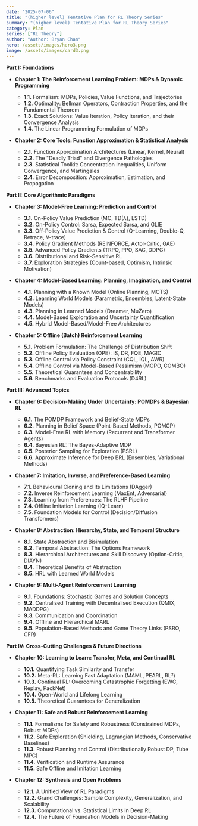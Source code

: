 ```yaml
---
date: "2025-07-06"
title: "(higher level) Tentative Plan for RL Theory Series"
summary: "(higher level) Tentative Plan for RL Theory Series"
category: Plan
series: ["RL Theory"]
author: "Author: Bryan Chan"
hero: /assets/images/hero3.png
image: /assets/images/card3.png
---
```


**Part I: Foundations**

* **Chapter 1: The Reinforcement Learning Problem: MDPs & Dynamic Programming**
    * **1.1.** Formalism: MDPs, Policies, Value Functions, and Trajectories
    * **1.2.** Optimality: Bellman Operators, Contraction Properties, and the Fundamental Theorem
    * **1.3.** Exact Solutions: Value Iteration, Policy Iteration, and their Convergence Analysis
    * **1.4.** The Linear Programming Formulation of MDPs

* **Chapter 2: Core Tools: Function Approximation & Statistical Analysis**
    * **2.1.** Function Approximation Architectures (Linear, Kernel, Neural)
    * **2.2.** The "Deadly Triad" and Divergence Pathologies
    * **2.3.** Statistical Toolkit: Concentration Inequalities, Uniform Convergence, and Martingales
    * **2.4.** Error Decomposition: Approximation, Estimation, and Propagation

**Part II: Core Algorithmic Paradigms**

* **Chapter 3: Model-Free Learning: Prediction and Control**
    * **3.1.** On-Policy Value Prediction (MC, TD($\lambda$), LSTD)
    * **3.2.** On-Policy Control: Sarsa, Expected Sarsa, and GLIE
    * **3.3.** Off-Policy Value Prediction & Control (Q-Learning, Double-Q, Retrace, V-trace)
    * **3.4.** Policy Gradient Methods (REINFORCE, Actor-Critic, GAE)
    * **3.5.** Advanced Policy Gradients (TRPO, PPO, SAC, DDPG)
    * **3.6.** Distributional and Risk-Sensitive RL
    * **3.7.** Exploration Strategies (Count-based, Optimism, Intrinsic Motivation)

* **Chapter 4: Model-Based Learning: Planning, Imagination, and Control**
    * **4.1.** Planning with a Known Model (Online Planning, MCTS)
    * **4.2.** Learning World Models (Parametric, Ensembles, Latent-State Models)
    * **4.3.** Planning in Learned Models (Dreamer, MuZero)
    * **4.4.** Model-Based Exploration and Uncertainty Quantification
    * **4.5.** Hybrid Model-Based/Model-Free Architectures

* **Chapter 5: Offline (Batch) Reinforcement Learning**
    * **5.1.** Problem Formulation: The Challenge of Distribution Shift
    * **5.2.** Offline Policy Evaluation (OPE): IS, DR, FQE, MAGIC
    * **5.3.** Offline Control via Policy Constraint (CQL, IQL, AWR)
    * **5.4.** Offline Control via Model-Based Pessimism (MOPO, COMBO)
    * **5.5.** Theoretical Guarantees and Concentrability
    * **5.6.** Benchmarks and Evaluation Protocols (D4RL)

**Part III: Advanced Topics**

* **Chapter 6: Decision-Making Under Uncertainty: POMDPs & Bayesian RL**
    * **6.1.** The POMDP Framework and Belief-State MDPs
    * **6.2.** Planning in Belief Space (Point-Based Methods, POMCP)
    * **6.3.** Model-Free RL with Memory (Recurrent and Transformer Agents)
    * **6.4.** Bayesian RL: The Bayes-Adaptive MDP
    * **6.5.** Posterior Sampling for Exploration (PSRL)
    * **6.6.** Approximate Inference for Deep BRL (Ensembles, Variational Methods)

* **Chapter 7: Imitation, Inverse, and Preference-Based Learning**
    * **7.1.** Behavioural Cloning and Its Limitations (DAgger)
    * **7.2.** Inverse Reinforcement Learning (MaxEnt, Adversarial)
    * **7.3.** Learning from Preferences: The RLHF Pipeline
    * **7.4.** Offline Imitation Learning (IQ-Learn)
    * **7.5.** Foundation Models for Control (Decision/Diffusion Transformers)

* **Chapter 8: Abstraction: Hierarchy, State, and Temporal Structure**
    * **8.1.** State Abstraction and Bisimulation
    * **8.2.** Temporal Abstraction: The Options Framework
    * **8.3.** Hierarchical Architectures and Skill Discovery (Option-Critic, DIAYN)
    * **8.4.** Theoretical Benefits of Abstraction
    * **8.5.** HRL with Learned World Models

* **Chapter 9: Multi-Agent Reinforcement Learning**
    * **9.1.** Foundations: Stochastic Games and Solution Concepts
    * **9.2.** Centralised Training with Decentralised Execution (QMIX, MADDPG)
    * **9.3.** Communication and Coordination
    * **9.4.** Offline and Hierarchical MARL
    * **9.5.** Population-Based Methods and Game Theory Links (PSRO, CFR)

**Part IV: Cross-Cutting Challenges & Future Directions**

* **Chapter 10: Learning to Learn: Transfer, Meta, and Continual RL**
    * **10.1.** Quantifying Task Similarity and Transfer
    * **10.2.** Meta-RL: Learning Fast Adaptation (MAML, PEARL, RL²)
    * **10.3.** Continual RL: Overcoming Catastrophic Forgetting (EWC, Replay, PackNet)
    * **10.4.** Open-World and Lifelong Learning
    * **10.5.** Theoretical Guarantees for Generalization

* **Chapter 11: Safe and Robust Reinforcement Learning**
    * **11.1.** Formalisms for Safety and Robustness (Constrained MDPs, Robust MDPs)
    * **11.2.** Safe Exploration (Shielding, Lagrangian Methods, Conservative Baselines)
    * **11.3.** Robust Planning and Control (Distributionally Robust DP, Tube MPC)
    * **11.4.** Verification and Runtime Assurance
    * **11.5.** Safe Offline and Imitation Learning

* **Chapter 12: Synthesis and Open Problems**
    * **12.1.** A Unified View of RL Paradigms
    * **12.2.** Grand Challenges: Sample Complexity, Generalization, and Scalability
    * **12.3.** Computational vs. Statistical Limits in Deep RL
    * **12.4.** The Future of Foundation Models in Decision-Making
